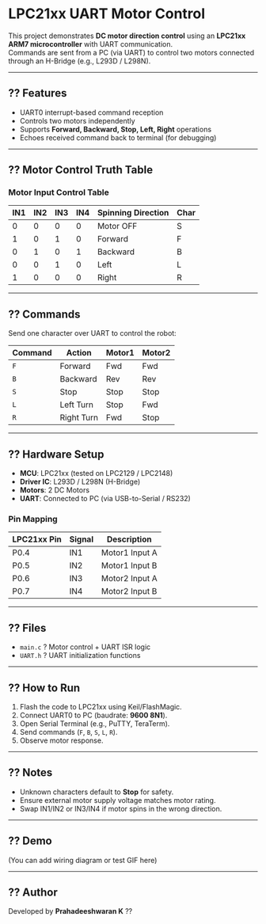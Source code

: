 # LPC21xx UART Motor Control

This project demonstrates **DC motor direction control** using an **LPC21xx ARM7 microcontroller** with UART communication.  
Commands are sent from a PC (via UART) to control two motors connected through an H-Bridge (e.g., L293D / L298N).

---

## ?? Features
- UART0 interrupt-based command reception  
- Controls two motors independently  
- Supports **Forward, Backward, Stop, Left, Right** operations  
- Echoes received command back to terminal (for debugging)  

---

## ?? Motor Control Truth Table

### Motor Input Control Table
| IN1 | IN2 | IN3 | IN4 | Spinning Direction | Char |
|-----|-----|-----|-----|---------------------|------|
|  0  |  0  |  0  |  0  | Motor OFF           |  S   |
|  1  |  0  |  1  |  0  | Forward             |  F   |
|  0  |  1  |  0  |  1  | Backward            |  B   |
|  0  |  0  |  1  |  0  | Left                |  L   |
|  1  |  0  |  0  |  0  | Right               |  R   |

---

## ?? Commands

Send one character over UART to control the robot:

| Command | Action      | Motor1 | Motor2 |
|---------|-------------|--------|--------|
| `F`     | Forward     | Fwd    | Fwd    |
| `B`     | Backward    | Rev    | Rev    |
| `S`     | Stop        | Stop   | Stop   |
| `L`     | Left Turn   | Stop   | Fwd    |
| `R`     | Right Turn  | Fwd    | Stop   |

---

## ?? Hardware Setup
- **MCU**: LPC21xx (tested on LPC2129 / LPC2148)  
- **Driver IC**: L293D / L298N (H-Bridge)  
- **Motors**: 2 DC Motors  
- **UART**: Connected to PC (via USB-to-Serial / RS232)  

### Pin Mapping
| LPC21xx Pin | Signal | Description |
|-------------|--------|-------------|
| P0.4        | IN1    | Motor1 Input A |
| P0.5        | IN2    | Motor1 Input B |
| P0.6        | IN3    | Motor2 Input A |
| P0.7        | IN4    | Motor2 Input B |

---

## ?? Files
- `main.c` ? Motor control + UART ISR logic  
- `UART.h` ? UART initialization functions  

---

## ?? How to Run
1. Flash the code to LPC21xx using Keil/FlashMagic.  
2. Connect UART0 to PC (baudrate: **9600 8N1**).  
3. Open Serial Terminal (e.g., PuTTY, TeraTerm).  
4. Send commands (`F`, `B`, `S`, `L`, `R`).  
5. Observe motor response.  

---

## ?? Notes
- Unknown characters default to **Stop** for safety.  
- Ensure external motor supply voltage matches motor rating.  
- Swap IN1/IN2 or IN3/IN4 if motor spins in the wrong direction.  

---

## ?? Demo
(You can add wiring diagram or test GIF here)

---

## ?? Author
Developed by **Prahadeeshwaran K** ??  
